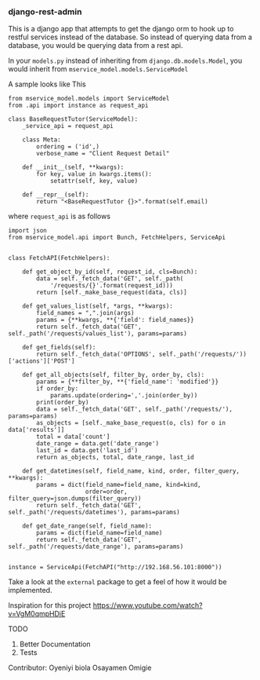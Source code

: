 ### django-rest-admin

This is a django app that attempts to get the django orm to hook up to restful services
instead of the database. So instead of querying data from a database, you would be querying 
data from a rest api.

In your `models.py` instead of inheriting from `django.db.models.Model`, you would
inherit from `mservice_model.models.ServiceModel`

A sample looks like This

```
from mservice_model.models import ServiceModel
from .api import instance as request_api

class BaseRequestTutor(ServiceModel):
    _service_api = request_api

    class Meta:
        ordering = ('id',)
        verbose_name = "Client Request Detail"

    def __init__(self, **kwargs):
        for key, value in kwargs.items():
            setattr(self, key, value)

    def __repr__(self):
        return "<BaseRequestTutor {}>".format(self.email)

``` 

where `request_api` is as follows

```
import json
from mservice_model.api import Bunch, FetchHelpers, ServiceApi


class FetchAPI(FetchHelpers):

    def get_object_by_id(self, request_id, cls=Bunch):
        data = self._fetch_data('GET', self._path(
            '/requests/{}'.format(request_id)))
        return [self._make_base_request(data, cls)]

    def get_values_list(self, *args, **kwargs):
        field_names = ",".join(args)
        params = {**kwargs, **{'field': field_names}}
        return self._fetch_data('GET', self._path('/requests/values_list'), params=params)

    def get_fields(self):
        return self._fetch_data('OPTIONS', self._path('/requests/'))['actions']['POST']

    def get_all_objects(self, filter_by, order_by, cls):
        params = {**filter_by, **{'field_name': 'modified'}}
        if order_by:
            params.update(ordering=','.join(order_by))
        print(order_by)
        data = self._fetch_data('GET', self._path('/requests/'), params=params)
        as_objects = [self._make_base_request(o, cls) for o in data['results']]
        total = data['count']
        date_range = data.get('date_range')
        last_id = data.get('last_id')
        return as_objects, total, date_range, last_id

    def get_datetimes(self, field_name, kind, order, filter_query, **kwargs):
        params = dict(field_name=field_name, kind=kind,
                      order=order, filter_query=json.dumps(filter_query))
        return self._fetch_data('GET', self._path('/requests/datetimes'), params=params)

    def get_date_range(self, field_name):
        params = dict(field_name=field_name)
        return self._fetch_data('GET', self._path('/requests/date_range'), params=params)


instance = ServiceApi(FetchAPI("http://192.168.56.101:8000"))

```
Take a look at the `external` package to get a feel of how it would be implemented.

Inspiration for this project
https://www.youtube.com/watch?v=VgM0qmpHDiE

TODO

1. Better Documentation
2. Tests

Contributor:
Oyeniyi biola
Osayamen Omigie